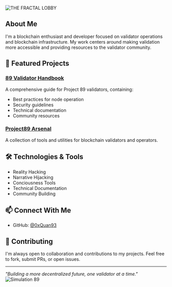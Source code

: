 ![THE FRACTAL LOBBY](https://github.com/user-attachments/assets/d80803ad-ab96-470a-963b-c0ca54f0df32)


## About Me
I'm a blockchain enthusiast and developer focused on validator operations and blockchain infrastructure. My work centers around making validation more accessible and providing resources to the validator community.

## 🌟 Featured Projects

### [89 Validator Handbook](https://github.com/0xQuan93/89-Validator-Handbook)
A comprehensive guide for Project 89 validators, containing:
- Best practices for node operation
- Security guidelines
- Technical documentation
- Community resources

### [Project89 Arsenal](https://github.com/0xQuan93/Project89-Arsenal)
A collection of tools and utilities for blockchain validators and operators.

## 🛠️ Technologies & Tools
- Reality Hacking
- Narrative Hijacking
- Conciousness Tools
- Technical Documentation
- Community Building

## 📫 Connect With Me
- GitHub: [@0xQuan93](https://github.com/0xQuan93)

## 🤝 Contributing
I'm always open to collaboration and contributions to my projects. Feel free to fork, submit PRs, or open issues.

---
*"Building a more decentralized future, one validator at a time."*
![Simulation 89](https://github.com/user-attachments/assets/c84bdb0a-bc21-4e73-ade3-88b76423f176)
